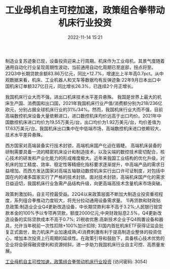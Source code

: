 ﻿---
title: 工业母机自主可控加速，政策组合拳带动机床行业投资
date: 2022-11-14 15:21
tags:
- 机械设备
updated: 
---

制造业复苏迹象已现，设备投资迎来上行周期。机床作为工业母机，其景气度随着通用自动化行业呈现周期性波动，当前通用自动化周期已至底部，拐点将至。
22Q3中长期贷款余额83.86万亿元，同比+12.7%，增速比上半年高0.7pct。从中观数据来看，机床、工业机器人和叉车等数据均有反弹迹象:22年9月日本出口中国机床订单额327亿日元，同比增长26.3%，已连续2个月正增长。

我国机床行业大而不强，进出口机床技术水平差异悬殊。
我国是世界上最大的机床生产国、消费国和出口国，2021年我国机床行业产值/消费额分别为218/236亿欧元，分别占据全球机床行业的31%/34%。然而，我国机床行业大而不强，目前高端数控机床设备大量依赖进口，进口数控机床均价远高于出口均价。2021年中国数控机床进口均价为19.55万美元/台，出口均价为1.92万美元/台，均价差值为17.63万美元/台。我国机床出口集中在中低端市场，高端数控机床进口依赖较大，技术水平差异悬殊。
<!-- more -->
西方国家对高端装备实行技术封锁，高端机床国产化迫在眉睫。
高端机床装备的研制需要具备一流的精密机床设计和制造技术，以及尖端的数控技术密切配合，核心技术的研发和产业化能力的形成难度极大。近年来我国工业结构的优化升级，对机床的加工精度、效率、稳定性等精细化指标要求逐渐提升，中高端产品的需求日益增加。而西方发达国家对高端五轴联动数控机床实行出口许可证制度，对包括中国在内的诸多国家实行了严格的技术封锁。面对技术封锁，高端机床国产化的需求日益迫切，我国机床行业急需产品结构升级，向更高端高技术含量机床市场突破。

政策刺激加码，自主可控最受益。22Q4以来政策层面不断加大制造业投资重视程度，系列组合拳推动力度较大，将充分拉动通用设备需求量。
1)再贷款和财政贴息政策:制造业企业Q4更新改造设备，中长期贷款利率不高于3.2%;人民银行按贷款本金的100%予以专项再贷款，额度2000亿元;中央财政贴息2.5%，Q4更新改造设备的实际贷款成本不高于0.7%;
2)税收优惠:高新技术企业于Q4购置设备和器具，允许当年税前一次性扣除+100%加计扣除;
3)国内首批机床ETF获得证监会批复正式面世，助力机床产业加速成熟;4)消费刺激有利于提高制造业整体的投资信心，增加本次投资上行周期的延续性。在政策引导和鼓励下，具备核心技术优势的企业将会获得融资便利和资源倾斜，进一步助力我国机床行业自主可控、高质量发展。


[工业母机自主可控加速，政策组合拳带动机床行业投资](https://url12.ctfile.com/f/3948612-723537111-63adf7?p=3054)
(访问密码: 3054)
